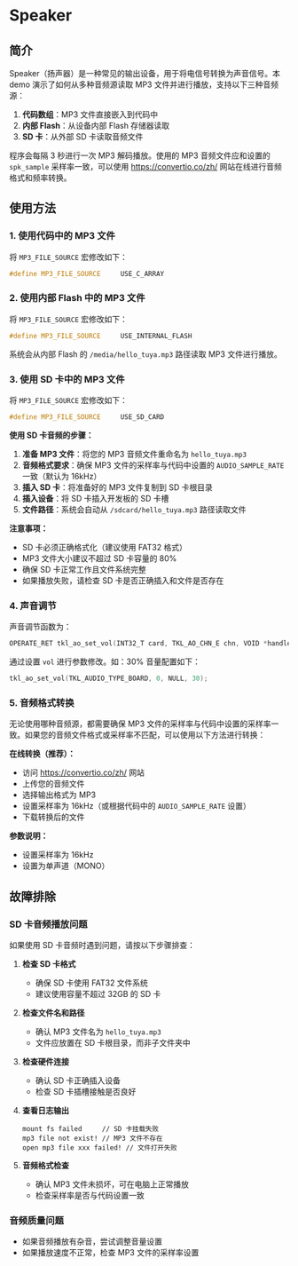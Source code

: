 # Speaker

## 简介

Speaker（扬声器）是一种常见的输出设备，用于将电信号转换为声音信号。本 demo 演示了如何从多种音频源读取 MP3 文件并进行播放，支持以下三种音频源：

1. **代码数组**：MP3 文件直接嵌入到代码中
2. **内部 Flash**：从设备内部 Flash 存储器读取
3. **SD 卡**：从外部 SD 卡读取音频文件

程序会每隔 3 秒进行一次 MP3 解码播放。使用的 MP3 音频文件应和设置的 `spk_sample` 采样率一致，可以使用 https://convertio.co/zh/ 网站在线进行音频格式和频率转换。


## 使用方法

### 1. 使用代码中的 MP3 文件

将 `MP3_FILE_SOURCE` 宏修改如下：

```c
#define MP3_FILE_SOURCE     USE_C_ARRAY
```

### 2. 使用内部 Flash 中的 MP3 文件

将 `MP3_FILE_SOURCE` 宏修改如下：

```c
#define MP3_FILE_SOURCE     USE_INTERNAL_FLASH
```

系统会从内部 Flash 的 `/media/hello_tuya.mp3` 路径读取 MP3 文件进行播放。

### 3. 使用 SD 卡中的 MP3 文件

将 `MP3_FILE_SOURCE` 宏修改如下：

```c
#define MP3_FILE_SOURCE     USE_SD_CARD
```

**使用 SD 卡音频的步骤：**

1. **准备 MP3 文件**：将您的 MP3 音频文件重命名为 `hello_tuya.mp3`
2. **音频格式要求**：确保 MP3 文件的采样率与代码中设置的 `AUDIO_SAMPLE_RATE` 一致（默认为 16kHz）
3. **插入 SD 卡**：将准备好的 MP3 文件复制到 SD 卡根目录
4. **插入设备**：将 SD 卡插入开发板的 SD 卡槽
5. **文件路径**：系统会自动从 `/sdcard/hello_tuya.mp3` 路径读取文件

**注意事项：**
- SD 卡必须正确格式化（建议使用 FAT32 格式）
- MP3 文件大小建议不超过 SD 卡容量的 80%
- 确保 SD 卡正常工作且文件系统完整
- 如果播放失败，请检查 SD 卡是否正确插入和文件是否存在

### 4. 声音调节

声音调节函数为：

```c
OPERATE_RET tkl_ao_set_vol(INT32_T card, TKL_AO_CHN_E chn, VOID *handle, INT32_T vol);
```

通过设置 `vol` 进行参数修改。如：30% 音量配置如下：

```c
tkl_ao_set_vol(TKL_AUDIO_TYPE_BOARD, 0, NULL, 30);
```

### 5. 音频格式转换

无论使用哪种音频源，都需要确保 MP3 文件的采样率与代码中设置的采样率一致。如果您的音频文件格式或采样率不匹配，可以使用以下方法进行转换：

**在线转换（推荐）：**
- 访问 https://convertio.co/zh/ 网站
- 上传您的音频文件
- 选择输出格式为 MP3
- 设置采样率为 16kHz（或根据代码中的 `AUDIO_SAMPLE_RATE` 设置）
- 下载转换后的文件

**参数说明：**
- 设置采样率为 16kHz
- 设置为单声道（MONO）

## 故障排除

### SD 卡音频播放问题

如果使用 SD 卡音频时遇到问题，请按以下步骤排查：

1. **检查 SD 卡格式**
   - 确保 SD 卡使用 FAT32 文件系统
   - 建议使用容量不超过 32GB 的 SD 卡

2. **检查文件名和路径**
   - 确认 MP3 文件名为 `hello_tuya.mp3`
   - 文件应放置在 SD 卡根目录，而非子文件夹中

3. **检查硬件连接**
   - 确认 SD 卡正确插入设备
   - 检查 SD 卡插槽接触是否良好

4. **查看日志输出**
   ```
   mount fs failed     // SD 卡挂载失败
   mp3 file not exist! // MP3 文件不存在
   open mp3 file xxx failed! // 文件打开失败
   ```

5. **音频格式检查**
   - 确认 MP3 文件未损坏，可在电脑上正常播放
   - 检查采样率是否与代码设置一致

### 音频质量问题

- 如果音频播放有杂音，尝试调整音量设置
- 如果播放速度不正常，检查 MP3 文件的采样率设置


